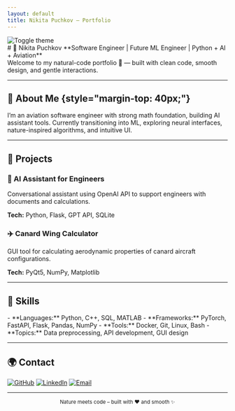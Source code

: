 ```yaml
---
layout: default
title: Nikita Puchkov – Portfolio
---
```


<link rel="stylesheet" href="assets/style.css">
<script>
document.addEventListener('DOMContentLoaded', () => {
  const toggle = document.getElementById('theme-toggle');
  toggle.addEventListener('click', () => {
    document.body.classList.toggle('dark');
  });
});
</script>

<img id="theme-toggle" src="assets/icons/sun-moon.svg" alt="Toggle theme">

<div class="fade-in">
  # 🌿 Nikita Puchkov  
  **Software Engineer | Future ML Engineer | Python + AI + Aviation**
</div>

<div class="fade-in" style="animation-delay: 0.2s">
  Welcome to my natural-code portfolio 🌱 — built with clean code, smooth design, and gentle interactions.
</div>

---

## 🌱 About Me {style="margin-top: 40px;"}

<div class="fade-in" style="animation-delay: 0.4s">
I’m an aviation software engineer with strong math foundation, building AI assistant tools. Currently transitioning into ML, exploring neural interfaces, nature-inspired algorithms, and intuitive UI.
</div>

---

## 🌾 Projects

<div class="fade-in" style="animation-delay: 0.6s">
<div class="project-card">
  <h3>🧠 AI Assistant for Engineers</h3>
  <p>Conversational assistant using OpenAI API to support engineers with documents and calculations.</p>
  <p><strong>Tech:</strong> Python, Flask, GPT API, SQLite</p>
</div>

<div class="project-card">
  <h3>✈️ Canard Wing Calculator</h3>
  <p>GUI tool for calculating aerodynamic properties of canard aircraft configurations.</p>
  <p><strong>Tech:</strong> PyQt5, NumPy, Matplotlib</p>
</div>
</div>

---

## 🍃 Skills

<div class="fade-in" style="animation-delay: 0.8s">
- **Languages:** Python, C++, SQL, MATLAB  
- **Frameworks:** PyTorch, FastAPI, Flask, Pandas, NumPy  
- **Tools:** Docker, Git, Linux, Bash  
- **Topics:** Data preprocessing, API development, GUI design  
</div>

---

## 🌍 Contact

<div class="fade-in" style="animation-delay: 1s">
<span class="icon-link"><a href="https://github.com/Nofflll"><img src="assets/icons/github.svg" alt="GitHub"></a></span>
<span class="icon-link"><a href="https://linkedin.com/in/nikitapuchkov"><img src="assets/icons/linkedin.svg" alt="LinkedIn"></a></span>
<span class="icon-link"><a href="mailto:your_email@example.com"><img src="assets/icons/email.svg" alt="Email"></a></span>
</div>

---

<div class="fade-in" style="animation-delay: 1.2s">
<center><sub>Nature meets code – built with ❤️ and smooth ✨</sub></center>
</div>
